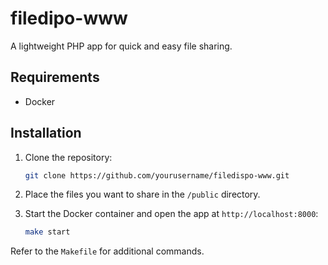 # filedipo-www

A lightweight PHP app for quick and easy file sharing.

## Requirements

- Docker

## Installation

1. Clone the repository:
   ```bash
   git clone https://github.com/yourusername/filedispo-www.git
   ```
2. Place the files you want to share in the `/public` directory.

3. Start the Docker container and open the app at `http://localhost:8000`:
   ```bash
   make start
   ```

Refer to the `Makefile` for additional commands.

